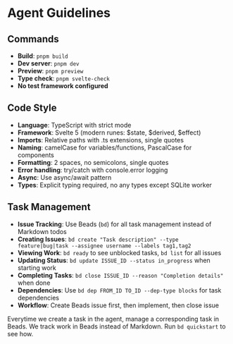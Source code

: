# Agent Guidelines

## Commands
- **Build**: `pnpm build`
- **Dev server**: `pnpm dev`
- **Preview**: `pnpm preview`
- **Type check**: `pnpm svelte-check`
- **No test framework configured**

## Code Style
- **Language**: TypeScript with strict mode
- **Framework**: Svelte 5 (modern runes: $state, $derived, $effect)
- **Imports**: Relative paths with .ts extensions, single quotes
- **Naming**: camelCase for variables/functions, PascalCase for components
- **Formatting**: 2 spaces, no semicolons, single quotes
- **Error handling**: try/catch with console.error logging
- **Async**: Use async/await pattern
- **Types**: Explicit typing required, no any types except SQLite worker

## Task Management
- **Issue Tracking**: Use Beads (`bd`) for all task management instead of Markdown todos
- **Creating Issues**: `bd create "Task description" --type feature|bug|task --assignee username --labels tag1,tag2`
- **Viewing Work**: `bd ready` to see unblocked tasks, `bd list` for all issues
- **Updating Status**: `bd update ISSUE_ID --status in_progress` when starting work
- **Completing Tasks**: `bd close ISSUE_ID --reason "Completion details"` when done
- **Dependencies**: Use `bd dep FROM_ID TO_ID --dep-type blocks` for task dependencies
- **Workflow**: Create Beads issue first, then implement, then close issue

Everytime we create a task in the agent, manage a corresponding task in Beads.
We track work in Beads instead of Markdown. Run `bd quickstart` to see how.
